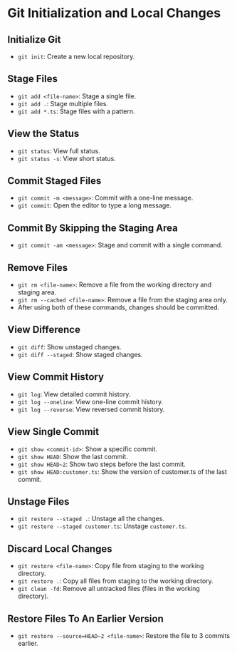 # Git Initialization and Local Changes

## Initialize Git

- `git init`: Create a new local repository.

## Stage Files

- `git add <file-name>`: Stage a single file.
- `git add .`: Stage multiple files.
- `git add *.ts`: Stage files with a pattern.

## View the Status

- `git status`: View full status.
- `git status -s`: View short status.

## Commit Staged Files

- `git commit -m <message>`: Commit with a one-line message.
- `git commit`: Open the editor to type a long message.

## Commit By Skipping the Staging Area

- `git commit -am <message>`: Stage and commit with a single command.

## Remove Files

- `git rm <file-name>`: Remove a file from the working directory and staging area.
- `git rm --cached <file-name>`: Remove a file from the staging area only. 
- After using both of these commands, changes should be committed.

## View Difference

- `git diff`: Show unstaged changes.
- `git diff --staged`: Show staged changes.

## View Commit History

- `git log`: View detailed commit history.
- `git log --oneline`: View one-line commit history.
- `git log --reverse`: View reversed commit history.

## View Single Commit

- `git show <commit-id>`: Show a specific commit.
- `git show HEAD`: Show the last commit.
- `git show HEAD~2`: Show two steps before the last commit.
- `git show HEAD:customer.ts`: Show the version of customer.ts of the last commit.

## Unstage Files

- `git restore --staged .`: Unstage all the changes.
- `git restore --staged customer.ts`: Unstage `customer.ts`.

## Discard Local Changes

- `git restore <file-name>`: Copy file from staging to the working directory.
- `git restore .`: Copy all files from staging to the working directory.
- `git clean -fd`: Remove all untracked files (files in the working directory).

## Restore Files To An Earlier Version

- `git restore --source=HEAD~2 <file-name>`: Restore the file to 3 commits earlier.
